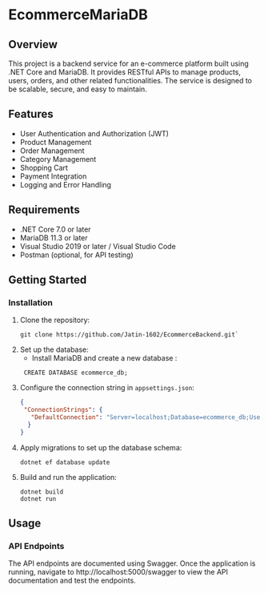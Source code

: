 # EcommerceMariaDB
## Overview
This project is a backend service for an e-commerce platform built using .NET Core and MariaDB. It provides RESTful APIs to manage products, users, orders, and other related functionalities. The service is designed to be scalable, secure, and easy to maintain.

## Features
* User Authentication and Authorization (JWT)
* Product Management
* Order Management
* Category Management
* Shopping Cart
* Payment Integration
* Logging and Error Handling

## Requirements
* .NET Core 7.0 or later
* MariaDB 11.3 or later
* Visual Studio 2019 or later / Visual Studio Code
* Postman (optional, for API testing)

## Getting Started
### Installation
1. Clone the repository:
   ```
   git clone https://github.com/Jatin-1602/EcommerceBackend.git`
2. Set up the database:
   * Install MariaDB and create a new database :
   ```
    CREATE DATABASE ecommerce_db;
3. Configure the connection string in `appsettings.json`:
   ```json
   {
    "ConnectionStrings": {
      "DefaultConnection": "Server=localhost;Database=ecommerce_db;User=user_name;Password=your_password;"
     }
   }
4. Apply migrations to set up the database schema:
   ```
   dotnet ef database update
5. Build and run the application:
   ```
   dotnet build
   dotnet run
## Usage
### API Endpoints
The API endpoints are documented using Swagger. Once the application is running, navigate to http://localhost:5000/swagger to view the API documentation and test the endpoints.

